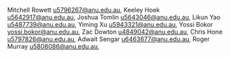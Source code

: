 Mitchell Rowett <u5796267@anu.edu.au>,
Keeley Hoek     <u5642917@anu.edu.au>,
Joshua Tomlin   <u5643046@anu.edu.au>,
Likun Yao       <u5487739@anu.edu.au>,
Yiming Xu       <u5943321@anu.edu.au>,
Yossi Bokor     <yossi.bokor@anu.edu.au>,
Zac Dowton      <u4849042@anu.edu.au>,
Chris Hone      <u5797826@anu.edu.au>,
Adwait Sengar   <u6463677@anu.edu.au>,
Roger Murray    <u5808086@anu.edu.au>,